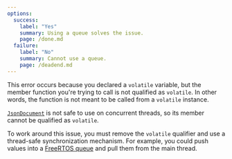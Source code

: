 ```yaml
---
options:
  success:
    label: "Yes"
    summary: Using a queue solves the issue.
    page: /done.md
  failure:
    label: "No"
    summary: Cannot use a queue.
    page: /deadend.md
---
```


This error occurs because you declared a `volatile` variable, but the member function you're trying to call is not qualified as `volatile`. In other words, the function is not meant to be called from a `volatile` instance.

[`JsonDocument`](/v7/api/jsondocument/) is not safe to use on concurrent threads, so its member cannot be qualified as `volatile`.

To work around this issue, you must remove the `volatile` qualifier and use a thread-safe synchronization mechanism. For example, you could push values into a [FreeRTOS queue](https://www.freertos.org/Embedded-RTOS-Queues.html) and pull them from the main thread.

